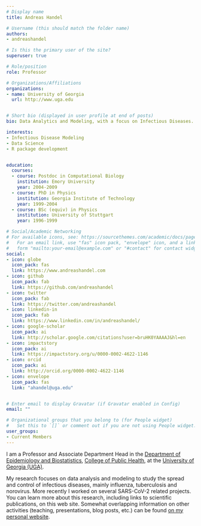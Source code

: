 ```yaml
---
# Display name
title: Andreas Handel

# Username (this should match the folder name)
authors:
- andreashandel

# Is this the primary user of the site?
superuser: true

# Role/position
role: Professor 

# Organizations/Affiliations
organizations:
- name: University of Georgia
  url: http://www.uga.edu


# Short bio (displayed in user profile at end of posts)
bio: Data Analytics and Modeling, with a focus on Infectious Diseases.

interests:
- Infectious Disease Modeling
- Data Science
- R package development


education:
  courses:
  - course: Postdoc in Computational Biology
    institution: Emory University
    year: 2004-2009
  - course: PhD in Physics
    institution: Georgia Institute of Technology
    year: 1999-2004
  - course: BSc (equiv) in Physics
    institution: University of Stuttgart
    year: 1996-1999

# Social/Academic Networking
# For available icons, see: https://sourcethemes.com/academic/docs/page-builder/#icons
#   For an email link, use "fas" icon pack, "envelope" icon, and a link in the
#   form "mailto:your-email@example.com" or "#contact" for contact widget.
social:
- icon: globe
  icon_pack: fas
  link: https://www.andreashandel.com
- icon: github
  icon_pack: fab
  link: https://github.com/andreashandel
- icon: twitter
  icon_pack: fab
  link: https://twitter.com/andreashandel
- icon: linkedin-in
  icon_pack: fab
  link: https://www.linkedin.com/in/andreashandel/
- icon: google-scholar
  icon_pack: ai
  link: http://scholar.google.com/citations?user=bruHK0YAAAAJ&hl=en
- icon: impactstory
  icon_pack: ai
  link: https://impactstory.org/u/0000-0002-4622-1146
- icon: orcid
  icon_pack: ai
  link: http://orcid.org/0000-0002-4622-1146
- icon: envelope
  icon_pack: fas
  link: "ahandel@uga.edu"  


# Enter email to display Gravatar (if Gravatar enabled in Config)
email: ""

# Organizational groups that you belong to (for People widget)
#   Set this to `[]` or comment out if you are not using People widget.
user_groups:
- Current Members
---
```



I am a Professor and Associate Department Head in the [Department of Epidemiology and Biostatistics](http://www.publichealth.uga.edu/epibio/),
[College of Public Health](http://www.publichealth.uga.edu/), at the [University of Georgia (UGA)](http://www.uga.edu/). 

My research focuses on data analysis and modeling to study the spread and control of infectious diseases, mainly influenza, tuberculosis and norovirus. More recently I worked on several SARS-CoV-2 related projects. You can learn more about this research, including links to scientific publications, on this web site. Somewhat overlapping information on other activities (teaching, presentations, blog posts, etc.) can be found [on my personal website](https://www.andreashandel.com/). 


